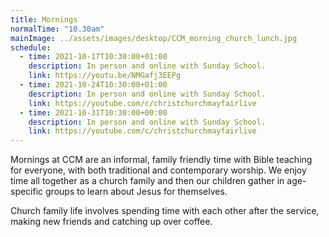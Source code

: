 ```yaml
---
title: Mornings
normalTime: "10.30am"
mainImage: ../assets/images/desktop/CCM_morning_church_lunch.jpg
schedule:
  - time: 2021-10-17T10:30:00+01:00
    description: In person and online with Sunday School.
    link: https://youtu.be/NMGafj3EEPg
  - time: 2021-10-24T10:30:00+01:00
    description: In person and online with Sunday School.
    link: https://youtube.com/c/christchurchmayfairlive
  - time: 2021-10-31T10:30:00+00:00
    description: In person and online with Sunday School.
    link: https://youtube.com/c/christchurchmayfairlive
---
```

Mornings at CCM are an informal, family friendly time with Bible teaching for everyone, with both traditional and contemporary worship. We enjoy time all together as a church family and then our children gather in age-specific groups to learn about Jesus for themselves.

Church family life involves spending time with each other after the service, making new friends and catching up over coffee.
